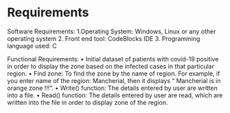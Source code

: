 # Requirements

Software Requirements:
1.Operating System: Windows, Linux or any other operating system
2. Front end tool: CodeBlocks IDE
3. Programming language used: C 

 Functional Requirements:
•	Initial dataset of patients with covid-19 positive in order to display the zone based on the infected cases in that particular region.
•	Find zone: To find the zone by the name of region. For example, if you enter name of the region: Mancherial, then it displays “ Mancherial is in orange zone !!!”.
•	Write() function: The details entered by user are written into a file.
•	Read() function: The details entered by user are read, which are written into the file in order to display zone of the region.

